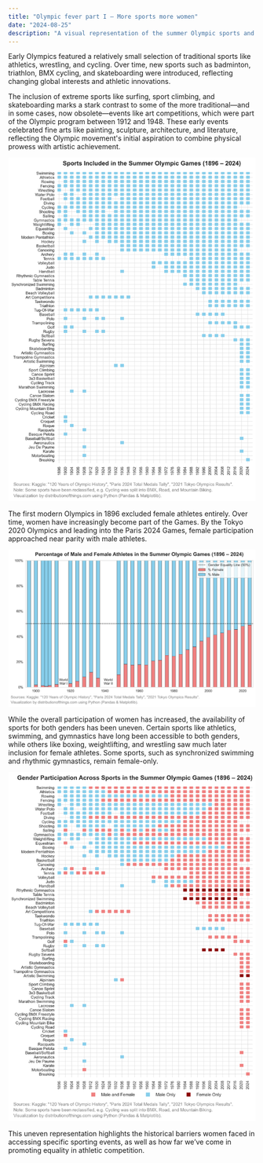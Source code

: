 ```yaml
---
title: "Olympic fever part I – More sports more women"
date: "2024-08-25"
description: "A visual representation of the summer Olympic sports and women’s participation (1986 – 2024)"
---
```


Early Olympics featured a relatively small selection of traditional sports like athletics, wrestling, and cycling. Over time, new sports such as badminton, triathlon, BMX cycling, and skateboarding were introduced, reflecting changing global interests and athletic innovations.

The inclusion of extreme sports like surfing, sport climbing, and skateboarding marks a stark contrast to some of the more traditional—and in some cases, now obsolete—events like art competitions, which were part of the Olympic program between 1912 and 1948. These early events celebrated fine arts like painting, sculpture, architecture, and literature, reflecting the Olympic movement's initial aspiration to combine physical prowess with artistic achievement.

![Olympic sports evolution chart](./Sports_Included_in_the_Summer_Olympic_Games_(1896-2024).png)

The first modern Olympics in 1896 excluded female athletes entirely. Over time, women have increasingly become part of the Games. By the Tokyo 2020 Olympics and leading into the Paris 2024 Games, female participation approached near parity with male athletes.

![Percentage of male and female athletes in the Olympics](./Percentage_of_Male_and_Female_Athletes_Over_Time.png)

While the overall participation of women has increased, the availability of sports for both genders has been uneven. Certain sports like athletics, swimming, and gymnastics have long been accessible to both genders, while others like boxing, weightlifting, and wrestling saw much later inclusion for female athletes. Some sports, such as synchronized swimming and rhythmic gymnastics, remain female-only.

![Gender representation across sports](./Gender_Participation_Across_Sports_in_the_Summer_Olympic_Games_(1896-2024).png)

 This uneven representation highlights the historical barriers women faced in accessing specific sporting events, as well as how far we’ve come in promoting equality in athletic competition.